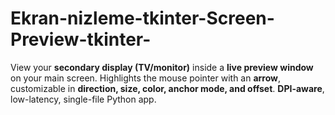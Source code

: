 # Ekran-nizleme-tkinter-Screen-Preview-tkinter-
View your **secondary display (TV/monitor)** inside a **live preview window** on your main screen.   Highlights the mouse pointer with an **arrow**, customizable in **direction, size, color, anchor mode, and offset**.   **DPI-aware**, low-latency, single-file Python app.
